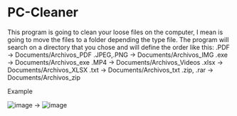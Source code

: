 # PC-Cleaner
This program is going to clean your loose files on the computer, I mean is going to move the files to a folder depending the type file.
The program will search on a directory that you chose and will define the order like this:
.PDF -> Documents/Archivos_PDF
.JPEG,.PNG -> Documents/Archivos_IMG
.exe -> Documents/Archivos_exe
.MP4 -> Documents/Archivos_Videos
.xlsx -> Documents/Archivos_XLSX
.txt -> Documents/Archivos_txt
.zip, .rar -> Documents/Archivos_zip

Example

![image](https://github.com/danizu001/PC-Cleaner/assets/63473962/701d5314-8219-4731-9e72-b210c6ad28ee) -> ![image](https://github.com/danizu001/PC-Cleaner/assets/63473962/020e734a-b892-474c-8a4d-296cf729d696)

